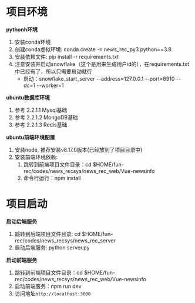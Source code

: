 # 项目环境

**pythonh环境**
1. 安装conda环境
2. 创建conda虚拟环境: conda create -n news_rec_py3 python==3.8
3. 安装依赖文件: pip install -r requirements.txt
4. 注意安装并启动snowflake（这个是用来生成用户id的），在requirements.txt中已经有了，所以只需要启动就行
    - 启动：snowflake_start_server --address=127.0.0.1 --port=8910 --dc=1 --worker=1
   
**ubuntu数据库环境**
1. 参考 2.2.1.1 Mysql基础
2. 参考 2.2.1.2 MongoDB基础
3. 参考 2.2.1.3 Redis基础

**ubuntu前端环境配置**
1. 安装node, 推荐安装v8.17.0版本(已经放到了项目目录中)
2. 安装前端环境依赖:
    1. 跳转到前端项目文件目录：cd $HOME/fun-rec/codes/news_recsys/news_rec_web/Vue-newsinfo
    2. 命令行运行：npm install

# 项目启动

**启动后端服务**
1. 跳转到后端项目文件目录: cd $HOME/fun-rec/codes/news_recsys/news_rec_server
2. 启动后端服务: python server.py 

**启动前端服务**
1. 跳转到前端项目文件目录：cd $HOME/fun-rec/codes/news_recsys/news_rec_web/Vue-newsinfo
2. 启动前端服务：npm run dev
3. 访问地址`http://localhost:3000`